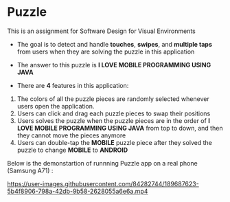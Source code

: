 # Puzzle

This is an assignment for Software Design for Visual Environments

* The goal is to detect and handle **touches**, **swipes**, and **multiple taps** from users when they are solving the puzzle in this application
* The answer to this puzzle is **I LOVE MOBILE PROGRAMMING USING JAVA**

* There are **4** features in this application:

1. The colors of all the puzzle pieces are randomly selected whenever users open the application.
2. Users can click and drag each puzzle pieces to swap their positions
3. Users solves the puzzle when the puzzle pieces are in the order of **I LOVE MOBILE PROGRAMMING USING JAVA** from top to down, and then they cannot move the pieces anymore
4. Users can double-tap the **MOBILE** puzzle piece after they solved the puzzle to change **MOBILE** to **ANDROID**

Below is the demonstartion of runnning Puzzle app on a real phone (Samsung A71) :



https://user-images.githubusercontent.com/84282744/189687623-5b4f8906-798a-42db-9b58-2628055a6e6a.mp4

